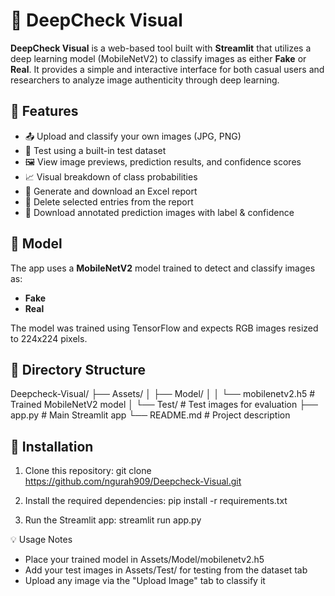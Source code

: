 # 🧠 DeepCheck Visual

**DeepCheck Visual** is a web-based tool built with **Streamlit** that utilizes a deep learning model (MobileNetV2) to classify images as either **Fake** or **Real**. It provides a simple and interactive interface for both casual users and researchers to analyze image authenticity through deep learning.

## 🚀 Features

- 📤 Upload and classify your own images (JPG, PNG)
- 🧪 Test using a built-in test dataset
- 🖼️ View image previews, prediction results, and confidence scores
- 📈 Visual breakdown of class probabilities
- 🧾 Generate and download an Excel report
- 🧹 Delete selected entries from the report
- 📝 Download annotated prediction images with label & confidence

## 🧠 Model

The app uses a **MobileNetV2** model trained to detect and classify images as:
- **Fake**
- **Real**

The model was trained using TensorFlow and expects RGB images resized to 224x224 pixels.

## 📁 Directory Structure
Deepcheck-Visual/
├── Assets/
│   ├── Model/
│   │   └── mobilenetv2.h5          # Trained MobileNetV2 model
│   └── Test/                       # Test images for evaluation
├── app.py                          # Main Streamlit app
└── README.md                       # Project description

## 🧰 Installation
1. Clone this repository:
git clone https://github.com/ngurah909/Deepcheck-Visual.git

2. Install the required dependencies:
pip install -r requirements.txt

3. Run the Streamlit app:
streamlit run app.py

💡 Usage Notes
- Place your trained model in Assets/Model/mobilenetv2.h5
- Add your test images in Assets/Test/ for testing from the dataset tab
- Upload any image via the "Upload Image" tab to classify it
